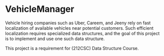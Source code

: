 # VehicleManager

Vehicle hiring companies such as Uber, Careem, and Jeeny rely on fast localization of available vehicles near potential
customers. Such efficient localization requires specialized data structures, and the goal of this project is to implement
and use one such data structure.

This project is a requirement for (212CSC) Data Structure Course.
